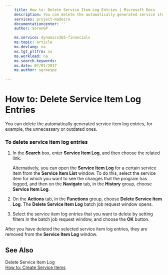 ```yaml
---
    title: How to: Delete Service Item Log Entries | Microsoft Docs
    description: You can delete the automatically generated service item log entries, for example, the unnecessary or outdated ones.
    services: project-madeira
    documentationcenter: ''
    author: SorenGP

    ms.service: dynamics365-financials
    ms.topic: article
    ms.devlang: na
    ms.tgt_pltfrm: na
    ms.workload: na
    ms.search.keywords:
    ms.date: 07/01/2017
    ms.author: sgroespe

---
```

# How to: Delete Service Item Log Entries
You can delete the automatically generated service item log entries, for example, the unnecessary or outdated ones.  
  
### To delete service item log entries  
  
1.  In the **Search** box, enter **Service Item Log**, and then choose the related link.  
  
     Alternatively, you can open the **Service Item Log** for a certain service item from the **Service Item List** window. To do this, select the service item for which you want to see the changes that the program has logged, and then on the **Navigate** tab, in the **History** group, choose **Service Item Log**.  
  
2.  On the **Actions** tab, in the **Functions** group, choose **Delete Service Item Log**. The **Delete Service Item Log** batch job request window opens.  
  
3.  Select the service item log entries that you want to delete by setting filters in the batch job request window, and choose the **OK** button.  
  
 After you have deleted the selected service item log entries, they are removed from the **Service Item Log** window.  
  
## See Also  
 Delete Service Item Log   
 [How to: Create Service Items](../how-to-create-service-items.md)